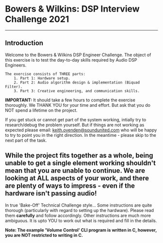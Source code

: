 # Bowers & Wilkins: DSP Interview Challenge 2021
---
## Introduction
Welcome to the Bowers & Wilkins DSP Engineer Challenge.
The object of this exercise is to test the day-to-day skills required by Audio DSP Engineers.

```
The exercise consists of THREE parts:
    1. Part 1: Hardware setup.
    2. Part 2: Audio algorithm design & implementation (Biquad Filter).
    3. Part 3: Creative engineering, and communication skills.
```

**IMPORTANT:**
It should take a few hours to complete the exercise thoroughly.
We THANK YOU for your time and effort. But ask that you do NOT spend a lifetime on the project.

If you get stuck or cannot get part of the system working, intially try to research/debug the problem yourself.
But if things are not working as expected please email: keith.ovenden@soundunited.com who will be happy to try to point you in the right direction.
In the meantime - please skip to the next part of the task.

While the project fits together as a whole, being unable to get a single element working shouldn't mean that you are unable to continue.
We are looking at ALL aspects of your work, and there are plenty of ways to impress - even if the hardware isn't passing audio!
---
In true 'Bake-Off' Technical Challenge style...
Some instructions are quite thorough (particularly with regard to setting up the hardware). Please read them **carefully** and follow accordingly.
Other instructions are much more ambiguous. It is upto YOU to work out what is required and fill in the details.

**Note: The example 'Volume Control' CLI program is written in C, however, you are NOT restricted to writing in C.**

